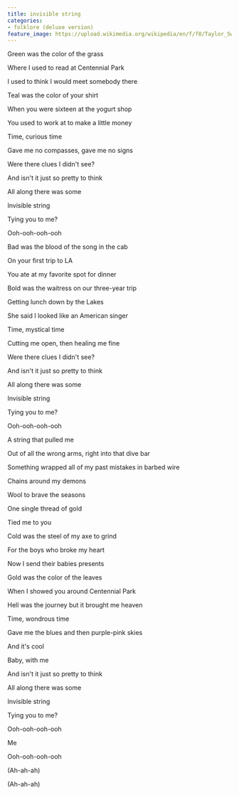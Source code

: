 ```yaml
---
title: ​invisible string
categories:
- folklore (deluxe version)
feature_image: https://upload.wikimedia.org/wikipedia/en/f/f8/Taylor_Swift_-_Folklore.png
--- 
```

Green was the color of the grass

Where I used to read at Centennial Park

I used to think I would meet somebody there

Teal was the color of your shirt

When you were sixteen at the yogurt shop

You used to work at to make a little money

Time, curious time

Gave me no compasses, gave me no signs

Were there clues I didn't see?

And isn't it just so pretty to think

All along there was some

Invisible string

Tying you to me?

Ooh-ooh-ooh-ooh

Bad was the blood of the song in the cab

On your first trip to LA

You ate at my favorite spot for dinner

Bold was the waitress on our three-year trip

Getting lunch down by the Lakes

She said I looked like an American singer

Time, mystical time

Cutting me open, then healing me fine

Were there clues I didn't see?

And isn't it just so pretty to think

All along there was some

Invisible string

Tying you to me?

Ooh-ooh-ooh-ooh

A string that pulled me

Out of all the wrong arms, right into that dive bar

Something wrapped all of my past mistakes in barbed wire

Chains around my demons

Wool to brave the seasons

One single thread of gold

Tied me to you

Cold was the steel of my axe to grind

For the boys who broke my heart

Now I send their babies presents

Gold was the color of the leaves

When I showed you around Centennial Park

Hell was the journey but it brought me heaven

Time, wondrous time

Gave me the blues and then purple-pink skies

And it's cool

Baby, with me

And isn't it just so pretty to think

All along there was some

Invisible string

Tying you to me?

Ooh-ooh-ooh-ooh

Me

Ooh-ooh-ooh-ooh

(Ah-ah-ah)

(Ah-ah-ah)